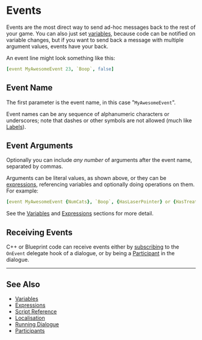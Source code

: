 # Events

Events are the most direct way to send ad-hoc messages back to the rest of your game.
You can also just set [variables](Variables.md), because code can be notified on
variable changes, but if you want to send back a message with multiple argument
values, events have your back.

An event line might look something like this:

```yaml
[event MyAwesomeEvent 23, `Boop`, false]
```

## Event Name

The first parameter is the event name, in this case "`MyAwesomeEvent`".

Event names can be any sequence of alphanumeric characters or underscores; note
that dashes or other symbols are not allowed (much like [Labels](GotoLines.md#label-lines)).

## Event Arguments

Optionally you can include *any number* of arguments after the event name, separated
by commas.

Arguments can be literal values, as shown above, or they can be [expressions](Expressions.md),
referencing variables and optionally doing operations on them. For example:

```yaml
[event MyAwesomeEvent {NumCats}, `Boop`, {HasLaserPointer} or {HasTreats}]
```

See the [Variables](Variables.md) and [Expressions](Expressions.md) sections for
more detail.

## Receiving Events

C++ or Blueprint code can receive events either by
[subscribing](RunningDialogue.md#events) to the `OnEvent` delegate hook of a
dialogue, or by being a [Participant](Participants.md) in the dialogue.

---

## See Also

* [Variables](Variables.md)
* [Expressions](Expressions.md)
* [Script Reference](ScriptReference.md)
* [Localisation](Localisation.md)
* [Running Dialogue](RunningDialogue.md)
* [Participants](Participants.md)
